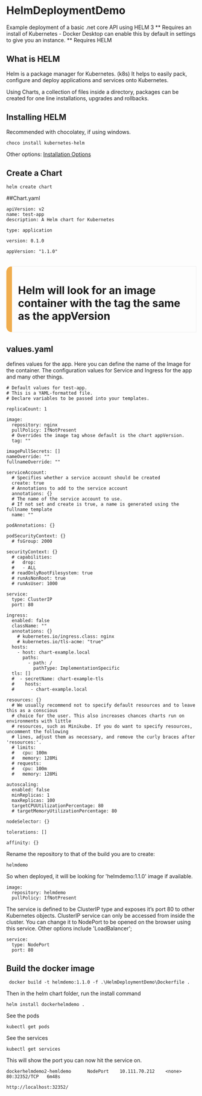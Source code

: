 # HelmDeploymentDemo
Example deployment of a basic .net core API using HELM 3
** Requires an install of Kubernetes - Docker Desktop can enable this by default in settings to give you an instance.
** Requires HELM

## What is HELM

Helm is a package manager for Kubernetes. (k8s)
It helps to easily pack, configure and deploy applications and services onto Kubernetes.

Using Charts, a collection of files inside a directory, packages can be created for one line installations, upgrades and rollbacks.

## Installing HELM

Recommended with chocolatey, if using windows.
```
choco install kubernetes-helm
```
Other options: [Installation Options](https://helm.sh/docs/intro/install/)


## Create a Chart

```
helm create chart
```
##Chart.yaml
```
apiVersion: v2
name: test-app
description: A Helm chart for Kubernetes
 
type: application
 
version: 0.1.0
 
appVersion: "1.1.0"
```
<div style="
    margin: 2rem 0 2rem 0;
    font-weight: 400;
    border-style: solid;
    padding: 0.4rem 0.4rem 0.4rem 1rem;
    border-top: 1px solid #eee;
    border-bottom: 1px solid #eee;
    border-right: 1px solid #eee;
    border-left-width: calc(max(1em,15px));
    border-top-left-radius: calc(max(1em,15px));
    border-bottom-left-radius: calc(max(1em,15px));
    border-left-color: #f0ad4e;
">
<h1>
Helm will look for an image container with the tag the same as the appVersion
</h1>
</div>

## values.yaml
defines values for the app. Here you can define the name of the Image for the container. The configuration values for Service and Ingress for the app and many other things.

```
# Default values for test-app.
# This is a YAML-formatted file.
# Declare variables to be passed into your templates.

replicaCount: 1

image:
  repository: nginx
  pullPolicy: IfNotPresent
  # Overrides the image tag whose default is the chart appVersion.
  tag: ""

imagePullSecrets: []
nameOverride: ""
fullnameOverride: ""

serviceAccount:
  # Specifies whether a service account should be created
  create: true
  # Annotations to add to the service account
  annotations: {}
  # The name of the service account to use.
  # If not set and create is true, a name is generated using the fullname template
  name: ""

podAnnotations: {}

podSecurityContext: {}
  # fsGroup: 2000

securityContext: {}
  # capabilities:
  #   drop:
  #   - ALL
  # readOnlyRootFilesystem: true
  # runAsNonRoot: true
  # runAsUser: 1000

service:
  type: ClusterIP
  port: 80

ingress:
  enabled: false
  className: ""
  annotations: {}
    # kubernetes.io/ingress.class: nginx
    # kubernetes.io/tls-acme: "true"
  hosts:
    - host: chart-example.local
      paths:
        - path: /
          pathType: ImplementationSpecific
  tls: []
  #  - secretName: chart-example-tls
  #    hosts:
  #      - chart-example.local

resources: {}
  # We usually recommend not to specify default resources and to leave this as a conscious
  # choice for the user. This also increases chances charts run on environments with little
  # resources, such as Minikube. If you do want to specify resources, uncomment the following
  # lines, adjust them as necessary, and remove the curly braces after 'resources:'.
  # limits:
  #   cpu: 100m
  #   memory: 128Mi
  # requests:
  #   cpu: 100m
  #   memory: 128Mi

autoscaling:
  enabled: false
  minReplicas: 1
  maxReplicas: 100
  targetCPUUtilizationPercentage: 80
  # targetMemoryUtilizationPercentage: 80

nodeSelector: {}

tolerations: []

affinity: {}

```

Rename the repository to that of the build you are to create:

```
helmdemo
```

So when deployed, it will be looking for 'helmdemo:1.1.0' image if available. 

```angular2html
image:
  repository: helmdemo
  pullPolicy: IfNotPresent
```

The service is defined to be ClusterIP type and exposes it’s port 80 to other Kubernetes objects. ClusterIP service can only be accessed from inside the cluster. You can change it to NodePort to be opened on the browser using this service. Other options include 'LoadBalancer';

```
service:
  type: NodePort
  port: 80
```

## Build the docker image

```angular2html
 docker build -t helmdemo:1.1.0 -f .\HelmDeploymentDemo\Dockerfile .
```
Then in the helm chart folder, run the install command

```angular2html
helm install dockerhelmdemo .
```
See the pods
```angular2html
kubectl get pods
```
See the services
```angular2html
kubectl get services
```
This will show the port you can now hit the service on.
```angular2html
dockerhelmdemo2-hemldemo      NodePort    10.111.70.212    <none>        80:32352/TCP   6m48s
```
```angular2html
http://localhost:32352/
```
